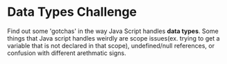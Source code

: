# Data Types Challenge
Find out some 'gotchas' in the way Java Script handles **data types**.
Some things that Java script handles weirdly are scope issues(ex. trying to get a variable that is not declared in that scope), undefined/null references, or confusion with different arethmatic signs.  
